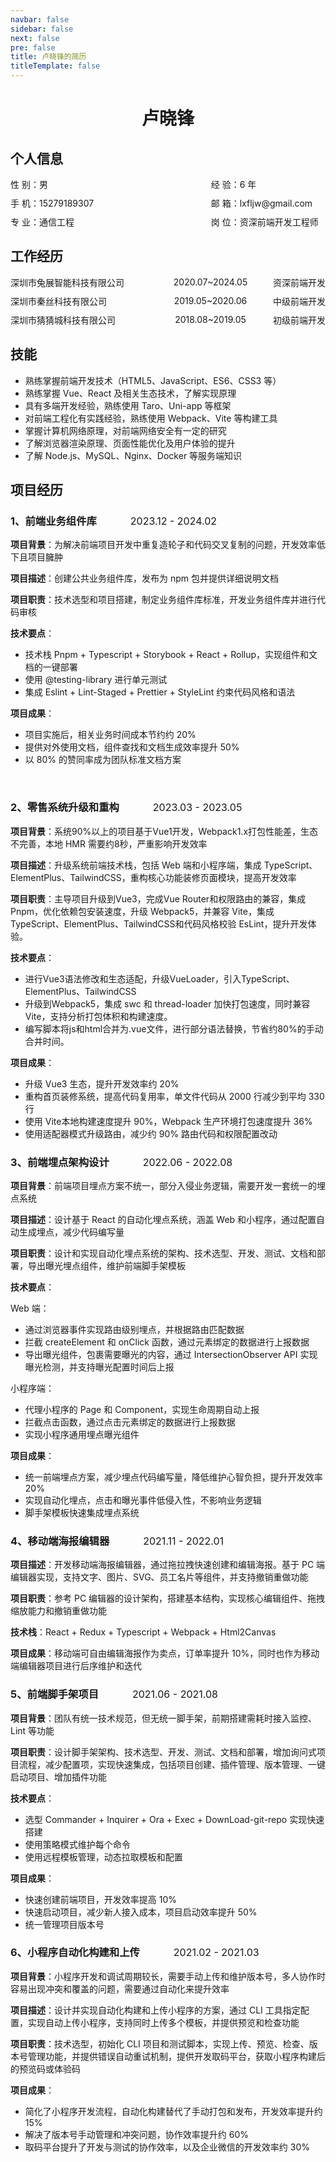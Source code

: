 ```yaml
---
navbar: false
sidebar: false
next: false
pre: false
title: 卢晓锋的简历
titleTemplate: false
---
```


 <center>
 <h1>卢晓锋</h1>
 </center>





## 个人信息

<div class="info-wrap">
    <span class="info-label">性 别：男</span>
    <span class="info-item">经 验：6 年</span>
</div> 
<div class="info-wrap">
    <span class="info-label">手 机：15279189307</span>
    <span class="info-item">邮 箱：lxfljw@gmail.com</span>
</div> 
<div class="info-wrap">
    <span class="info-label"> 专 业：通信工程</span>
    <span class="info-item">岗 位：资深前端开发工程师</span>
</div> 



## 工作经历

<div class="company-wrap">
    <span class="company-name">深圳市兔展智能科技有限公司</span>
    <span>2020.07~2024.05</span>
    <span>资深前端开发</span>
</div>

<div class="company-wrap">
    <span class="company-name">深圳市秦丝科技有限公司</span>
    <span>2019.05~2020.06</span>
    <span>中级前端开发</span>
</div>

<div class="company-wrap">
    <span class="company-name">深圳市猜猜城科技有限公司</span>
    <span>2018.08~2019.05</span>
    <span>初级前端开发</span>
</div>


## 技能

- 熟练掌握前端开发技术（HTML5、JavaScript、ES6、CSS3 等）
- 熟练掌握 Vue、React 及相关生态技术，了解实现原理
- 具有多端开发经验，熟练使用 Taro、Uni-app 等框架
- 对前端工程化有实践经验，熟练使用 Webpack、Vite  等构建工具
- 掌握计算机网络原理，对前端网络安全有一定的研究
- 了解浏览器渲染原理、页面性能优化及用户体验的提升
- 了解 Node.js、MySQL、Nginx、Docker 等服务端知识


## 项目经历


### **1、前端业务组件库** <span class="time">2023.12 - 2024.02</span>

**项目背景**：为解决前端项目开发中重复造轮子和代码交叉复制的问题，开发效率低下且项目臃肿

**项目描述**：创建公共业务组件库，发布为 npm 包并提供详细说明文档

**项目职责**：技术选型和项目搭建，制定业务组件库标准，开发业务组件库并进行代码审核

**技术要点**：
- 技术栈 Pnpm + Typescript + Storybook + React + Rollup，实现组件和文档的一键部署
- 使用 @testing-library 进行单元测试
- 集成 Eslint + Lint-Staged + Prettier + StyleLint 约束代码风格和语法
  

**项目成果**：
- 项目实施后，相关业务时间成本节约约 20%
- 提供对外使用文档，组件查找和文档生成效率提升 50%
- 以 80% 的赞同率成为团队标准文档方案

<br>

### **2、零售系统升级和重构** <span class="time">2023.03 - 2023.05</span>


**项目背景**：系统90%以上的项目基于Vue1开发，Webpack1.x打包性能差，生态不完善，本地 HMR 需要约8秒，严重影响开发效率

**项目描述**：升级系统前端技术栈，包括 Web 端和小程序端，集成 TypeScript、ElementPlus、TailwindCSS，重构核心功能装修页面模块，提高开发效率

**项目职责**：主导项目升级到Vue3，完成Vue Router和权限路由的兼容，集成 Pnpm，优化依赖包安装速度，升级 Webpack5，并兼容 Vite，集成 TypeScript、ElementPlus、TailwindCSS和代码风格校验 EsLint，提升开发体验。

**技术要点**：
- 进行Vue3语法修改和生态适配，升级VueLoader，引入TypeScript、ElementPlus、TailwindCSS
- 升级到Webpack5，集成 swc 和 thread-loader 加快打包速度，同时兼容Vite，支持分析打包体积和构建速度。
- 编写脚本将js和html合并为.vue文件，进行部分语法替换，节省约80%的手动合并时间。


**项目成果**：
- 升级 Vue3 生态，提升开发效率约 20%
- 重构首页装修系统，提高代码复用率，单文件代码从 2000 行减少到平均 330 行
- 使用 Vite本地构建速度提升 90%，Webpack 生产环境打包速度提升 36%
- 使用适配器模式升级路由，减少约 90% 路由代码和权限配置改动

### **3、前端埋点架构设计** <span class="time">2022.06 - 2022.08</span>


**项目背景**：前端项目埋点方案不统一，部分入侵业务逻辑，需要开发一套统一的埋点系统

**项目描述**：设计基于 React 的自动化埋点系统，涵盖 Web 和小程序，通过配置自动生成埋点，减少代码编写量

**项目职责**：设计和实现自动化埋点系统的架构、技术选型、开发、测试、文档和部署，导出曝光埋点组件，维护前端脚手架模板

**技术要点**：

Web 端：
- 通过浏览器事件实现路由级别埋点，并根据路由匹配数据
- 拦截 createElement 和 onClick 函数，通过元素绑定的数据进行上报数据
- 导出曝光组件，包裹需要曝光的内容，通过 IntersectionObserver API 实现曝光检测，并支持曝光配置时间后上报

小程序端：
- 代理小程序的 Page 和 Component，实现生命周期自动上报
- 拦截点击函数，通过点击元素绑定的数据进行上报数据
- 实现小程序通用埋点曝光组件

**项目成果**：
- 统一前端埋点方案，减少埋点代码编写量，降低维护心智负担，提升开发效率20%
- 实现自动化埋点，点击和曝光事件低侵入性，不影响业务逻辑
- 脚手架模板快速集成埋点系统



### **4、移动端海报编辑器** <span class="time">2021.11 - 2022.01</span>

**项目描述**：开发移动端海报编辑器，通过拖拉拽快速创建和编辑海报。基于 PC 端编辑器实现，支持文字、图片、SVG、员工名片等组件，并支持撤销重做功能


**项目职责**：参考 PC 编辑器的设计架构，搭建基本结构，实现核心编辑组件、拖拽缩放能力和撤销重做功能

**技术栈**：React + Redux + Typescript + Webpack + Html2Canvas

**项目成果**：移动端可自由编辑海报作为卖点，订单率提升 10%，同时也作为移动端编辑器项目进行后序维护和迭代


### **5、前端脚手架项目** <span class="time">2021.06 - 2021.08</span>

**项目背景**：团队有统一技术规范，但无统一脚手架，前期搭建需耗时接入监控、Lint 等功能

**项目职责**：设计脚手架架构、技术选型、开发、测试、文档和部署，增加询问式项目流程，减少配置项，实现快速集成，包括项目创建、插件管理、版本管理、一键启动项目、增加插件功能

**技术要点**：
- 选型 Commander + Inquirer + Ora + Exec + DownLoad-git-repo 实现快速搭建
- 使用策略模式维护每个命令
- 使用远程模板管理，动态拉取模板和配置


**项目成果**：
- 快速创建前端项目，开发效率提高 10%
- 快速启动项目，减少新人接入成本，项目启动效率提升 50%
- 统一管理项目版本号


### **6、小程序自动化构建和上传** <span class="time">2021.02 - 2021.03</span>

**项目背景**：小程序开发和调试周期较长，需要手动上传和维护版本号，多人协作时容易出现冲突和覆盖的问题，需要通过自动化来提升效率

**项目描述**：设计并实现自动化构建和上传小程序的方案，通过 CLI 工具指定配置，实现自动上传小程序，支持同时上传多个模板，并提供预览和检查功能


**项目职责**：技术选型，初始化 CLI 项目和测试脚本，实现上传、预览、检查、版本号管理功能，并提供错误自动重试机制，提供开发取码平台，获取小程序构建后的预览码或体验码

**项目成果**：
- 简化了小程序开发流程，自动化构建替代了手动打包和发布，开发效率提升约 15%
- 解决了版本号手动管理和冲突问题，协作效率提升约 60%
- 取码平台提升了开发与测试的协作效率，以及企业微信的开发效率约 30%




<style>
    .info-wrap {
        display: flex;
        align-items: center;
        margin-bottom: 10px
    }
   .info-label {
        width: 230px;
    }
    .info-item {
        width: 210px;
        text-align: left;
        margin-left: 120px;
    }
    .company-wrap {
        display: flex;
        justify-content: space-between;
        align-items: center;
        margin-bottom: 10px
    }
    .company-name {
        width: 220px;
    }

    .time {
        font-weight: normal;
        margin-left: 50px;
        font-size: 16px;
    }
</style>